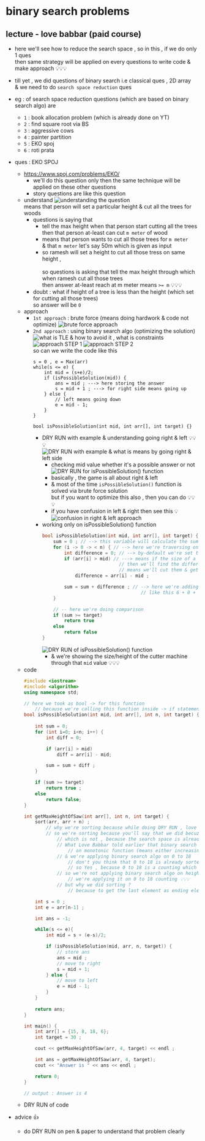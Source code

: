 # binary search problems 

## lecture - love babbar (paid course)

- here we'll see how to reduce the search space , so in this , if we do only 1 ques <br>
    then same strategy will be applied on every questions to write code & make approach 💡💡💡

- till yet , we did questions of binary search i.e classical ques , 2D array <br>
    & we need to do `search space reduction` ques

- eg : of search space reduction questions (which are based on binary search algo) are 
    - `1` : book allocation problem (which is already done on YT)
    - `2` : find square root via BS
    - `3` : aggressive cows
    - `4` : painter partition
    - `5` : EKO spoj
    - `6` : roti prata

- ques : EKO SPOJ
    - https://www.spoj.com/problems/EKO/
        - we'll do this question only then the same technique will be applied on these other questions
        - story questions are like this question  
    - understand 
        ![understanding the question](../../notes-pics/16-3-lecture/love-babbar/lecture-16-3-0.png) <br>
            means that person will set a particular height & cut all the trees for woods
        - questions is saying that 
            - tell the max height when that person start cutting all the trees <br>
                then that person at-least can cut `m meter` of wood 
            - means that person wants to cut all those trees for `m meter` <br>
                & that `m meter` let's say 50m which is given as input <br> 
            - so ramesh will set a height to cut all those tress on same height ,<br>  
                so questions is asking that tell the max height through which when ramesh cut all those trees <br>
                then answer at-least reach at m meter means `>= m` 💡💡💡
        - doubt : what if height of a tree is less than the height (which set for cutting all those trees) <br> 
            so answer will be `0` 
    - approach
        - `1st approach` : brute force (means doing hardwork & code not optimize)
            ![brute force approach](../../notes-pics/16-3-lecture/love-babbar/lecture-16-3-1.png) <br>
        - `2nd approach` : using binary search algo (optimizing the solution)
            ![what is TLE & how to avoid it , what is constraints](../../notes-pics/16-3-lecture/love-babbar/lecture-16-3-2.png) 
            ![approach STEP 1](../../notes-pics/16-3-lecture/love-babbar/lecture-16-3-3.png) 
            ![approach STEP 2](../../notes-pics/16-3-lecture/love-babbar/lecture-16-3-4.png) <br>
            so can we write the code like this 
            ```
            s = 0 , e = Max(arr)
            while(s <= e) {
                int mid = (s+e)/2;
                if (isPossibleSolution(mid)) {
                    ans = mid ; ---> here storing the answer
                    s = mid + 1 ; ---> for right side means going up
                } else {
                    // left means going down
                    e = mid - 1;
                }
            }

            bool isPossibleSolution(int mid, int arr[], int target) {}
            ```
            - DRY RUN with example & understanding going right & left 💡💡💡
                ![DRY RUN with example & what is means by going right & left side](../../notes-pics/16-3-lecture/love-babbar/lecture-16-3-5.png) 
                - checking mid value whether it's a possible answer or not
                    ![DRY RUN for isPossibleSolution() function](../../notes-pics/16-3-lecture/love-babbar/lecture-16-3-6.png) 
                - basically , the game is all about right & left 
                - & most of the time `isPossibleSolution()` function is solved via brute force solution <br>
                    but if you want to optimize this also , then you can do 💡💡💡
                - if you have confusion in left & right then see this 💡
                    ![confusion in right & left approach](../../notes-pics/16-3-lecture/love-babbar/lecture-16-3-7.png) 
            - working only on isPossibleSolution() function
                ```cpp
                bool isPossibleSolution(int mid, int arr[], int target) {
                    sum = 0 ; // --> this variable will calculate the sum
                    for (i -> 0 -> < n) { // --> here we're traversing on each tree
                        int difference = 0; // --> by-default we're set the difference as 0
                        if (arr[i] > mid) // ---> means if the size of a tree is bigger than the size of our cutter machine
                                            // then we'll find the difference means do subtraction 💡💡💡 
                                            // means we'll cut them & get the difference like 6 , 0 , 9 & then 0 getting in the example
                            difference = arr[i] - mid ;

                        sum = sum + difference ; // --> here we're adding all those differences which we're getting 
                                                    // like this 6 + 0 + 9 + 0 = 15
                    }

                    // -- here we're doing comparison
                    if (sum >= target)
                        return true
                    else 
                        return false
                }
                ```
                ![DRY RUN of isPossibleSolution() function](../../notes-pics/16-3-lecture/love-babbar/lecture-16-3-8.png) 
                - & we're showing the size/height of the cutter machine through that `mid` value 💡💡💡 
    - code
        ```cpp
        #include <iostream>
        #include <algorithm>
        using namespace std;

        // here we took as bool -> for this function
            // because we're calling this function inside -> if statement
        bool isPossibleSolution(int mid, int arr[], int n, int target) {
            
            int sum = 0;
            for (int i=0; i<n; i++) {
                int diff = 0;

                if (arr[i] > mid) 
                    diff = arr[i] - mid;

                sum = sum + diff ;
            }

            if (sum >= target) 
                return true ;
            else 
                return false;
        }

        int getMaxHeightOfSaw(int arr[], int n, int target) {
            sort(arr, arr + n) ;
                // why we're sorting because while doing DRY RUN , love babbar didn't told about this ✅
                // so we're sorting because you'll say that we did becuz we're using binary search
                    // which is not , because the search space is already sorted
                    // What Love Babbar told earlier that binary search algo will be applied 
                        // on monotonic function (means either increasing or decreasing)
                    // & we're applying binary search algo on 0 to 18
                        // don't you think that 0 to 18 is already sorted or not ?
                        // so Yes , because 0 to 18 is a counting which is already sorted
                    // so we're not applying binary search algo on height of all the trees 
                        // we're applying it on 0 to 18 counting 💡💡💡
                    // but why we did sorting ? 
                        // because to get the last element as ending element that's it 

            int s = 0 ;
            int e = arr[n-1] ;

            int ans = -1;

            while(s <= e){
                int mid = s + (e-s)/2;

                if (isPossibleSolution(mid, arr, n, target)) {
                    // store ans
                    ans = mid ;
                    // move to right
                    s = mid + 1;
                } else {
                    // move to left
                    e = mid - 1;
                }
            }
            
            return ans;
        }

        int main() {
            int arr[] = {15, 8, 18, 6};
            int target = 30 ;

            cout << getMaxHeightOfSaw(arr, 4, target) << endl ;

            int ans = getMaxHeightOfSaw(arr, 4, target);
            cout << "Answer is " << ans << endl ;

            return 0;
        }

        // output : Answer is 4
        ```
    - DRY RUN of code

- advice 👍
    - do DRY RUN on pen & paper to understand that problem clearly 
            
